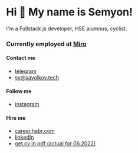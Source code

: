 # Hi 👋 My name is Semyon!
I'm a Fullstack js developer, HSE alumnus, cyclist.

### Currently employed at [Miro](https://miro.com)

#### Contact me
* [telegram](https://t.me/sovunito)
* [sv@savolkov.tech](mailto:savolkov.tech)


#### Follow me
* [instagram](https://instagram.com/sa.volkov_)

#### Hire me
* [career.habr.com](https://career.habr.com/savolkov)
* [linkedIn](https://www.linkedin.com/in/savolkov/)
* [get cv in pdf (actual for 06.2022)](https://savolkov.tech/files/Semyon_Volkov_Software_Engineer_Resume_06_22.pdf)

<!--
**savolkov/savolkov** is a ✨ _special_ ✨ repository because its `README.md` (this file) appears on your GitHub profile.

Here are some ideas to get you started:

- 🔭 I’m currently working on ...
- 🌱 I’m currently learning ...
- 👯 I’m looking to collaborate on ...
- 🤔 I’m looking for help with ...
- 💬 Ask me about ...
- 📫 How to reach me: ...
- 😄 Pronouns: ...
- ⚡ Fun fact: ...
-->
